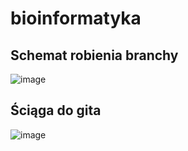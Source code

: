 # bioinformatyka

## Schemat robienia branchy

![image](https://user-images.githubusercontent.com/106035813/204865207-9b983e1d-a4c0-4c5e-b03a-c61e71794543.png)

## Ściąga do gita

![image](https://user-images.githubusercontent.com/106035813/204866729-c524a550-8108-41bb-8f67-9bfd100c829a.png)

